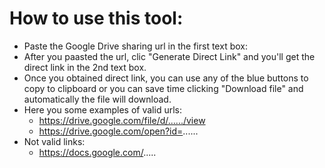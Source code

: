 # How to use this tool:

*   Paste the Google Drive sharing url in the first text box:
*   After you paasted the url, clic "Generate Direct Link" and you'll get the direct link in the 2nd text box.
*   Once you obtained direct link, you can use any of the blue buttons to copy to clipboard or you can save time clicking "Download file" and automatically the file will download.
*   Here you some examples of valid urls:
    *   https://drive.google.com/file/d/....../view
    *   https://drive.google.com/open?id=......
*   Not valid links:
    *   https://docs.google.com/.....